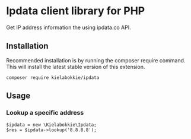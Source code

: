 # Ipdata client library for PHP

Get IP address information the using ipdata.co API.

## Installation

Recommended installation is by running the composer require command. This will install the latest stable version of this extension.

    composer require kielabokkie/ipdata

## Usage

### Lookup a specific address

```
$ipdata = new \Kielabokkie\Ipdata;
$res = $ipdata->lookup('8.8.8.8');
```
